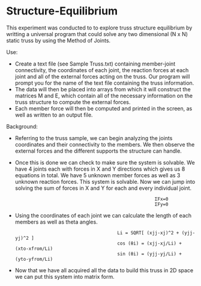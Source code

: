 # Structure-Equilibrium

This experiment was conducted to to explore truss structure equilibrium by writting a universal program that could solve any two dimensional (N x N) static truss by using the Method of Joints. 

Use:
- Create a text file (see Sample Truss.txt) containing member-joint connectivity, the coordinates of each joint, the reaction forces at each joint and all of the external forces acting on the truss. Our program will prompt you for the name of the text file containing the truss information. 
- The data will then be placed into arrays from which it will construct the matrices M and E, which contain all of the necessary information on the truss structure to compute the external forces. 
- Each member force will then be computed and printed in the screen, as well as written to an output file. 

Background:
- Referring to the truss sample, we can begin analyzing the joints coordinates and their connectivity to the members. We then observe the external forces and the different supports the structure can handle.
- Once this is done we can check to make sure the system is solvable. We have 4 joints each with forces in X and Y directions which gives us 8 equations in total. We have 5 unknown member forces as well as 3 unknown reaction forces. This system is solvable. Now we can jump into solving the sum of forces in X and Y for each and every individual joint. 


                                                          ΣFx=0
                                                          ΣFy=0
                                                          
- Using the coordinates of each joint we can calculate the length of each members as well as theta angles. 

                                            Li = SQRT[ (xjj-xj)^2 + (yjj-yj)^2 ] 
                                            cos (θi) = (xjj-xj/Li) + (xto-xfrom/Li)
                                            sin (θi) = (yjj-yj/Li) + (yto-yfrom/Li)
                                            
- Now that we have all acquired all the data to build this truss in 2D space we can put this system into matrix form.


